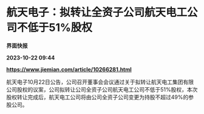 # 航天电子：拟转让全资子公司航天电工公司不低于51%股权
**界面快报**

**2023-10-22 09:44**

**https://www.jiemian.com/article/10266281.html**

航天电子10月22日公告，公司召开董事会会议通过关于拟转让航天电工集团有限公司股权的议案，公司拟转让公司全资子公司航天电工公司不低于51%股权，本次股权转让完成后，航天电工公司将由公司全资子公司变更为持股不超过49%的参股公司。